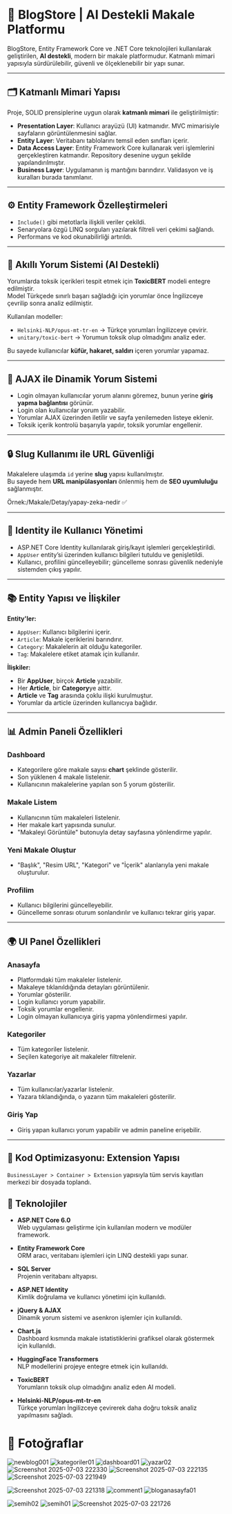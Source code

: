 # 🧠 BlogStore | AI Destekli Makale Platformu

BlogStore, Entity Framework Core ve .NET Core teknolojileri kullanılarak geliştirilen, **AI destekli**, modern bir makale platformudur. Katmanlı mimari yapısıyla sürdürülebilir, güvenli ve ölçeklenebilir bir yapı sunar.

---

## 🗂️ Katmanlı Mimari Yapısı

Proje, SOLID prensiplerine uygun olarak **katmanlı mimari** ile geliştirilmiştir:

- **Presentation Layer**: Kullanıcı arayüzü (UI) katmanıdır. MVC mimarisiyle sayfaların görüntülenmesini sağlar.
- **Entity Layer**: Veritabanı tablolarını temsil eden sınıfları içerir.
- **Data Access Layer**: Entity Framework Core kullanarak veri işlemlerini gerçekleştiren katmandır. Repository desenine uygun şekilde yapılandırılmıştır.
- **Business Layer**: Uygulamanın iş mantığını barındırır. Validasyon ve iş kuralları burada tanımlanır.

---

## ⚙️ Entity Framework Özelleştirmeleri

- `Include()` gibi metotlarla ilişkili veriler çekildi.
- Senaryolara özgü LINQ sorguları yazılarak filtreli veri çekimi sağlandı.
- Performans ve kod okunabilirliği artırıldı.

---

## 💬 Akıllı Yorum Sistemi (AI Destekli)

Yorumlarda toksik içerikleri tespit etmek için **ToxicBERT** modeli entegre edilmiştir.  
Model Türkçede sınırlı başarı sağladığı için yorumlar önce İngilizceye çevrilip sonra analiz edilmiştir.

Kullanılan modeller:

- `Helsinki-NLP/opus-mt-tr-en` → Türkçe yorumları İngilizceye çevirir.
- `unitary/toxic-bert` → Yorumun toksik olup olmadığını analiz eder.

Bu sayede kullanıcılar **küfür, hakaret, saldırı** içeren yorumlar yapamaz.

---

## 📡 AJAX ile Dinamik Yorum Sistemi

- Login olmayan kullanıcılar yorum alanını göremez, bunun yerine **giriş yapma bağlantısı** görünür.
- Login olan kullanıcılar yorum yazabilir.
- Yorumlar AJAX üzerinden iletilir ve sayfa yenilemeden listeye eklenir.
- Toksik içerik kontrolü başarıyla yapılır, toksik yorumlar engellenir.

---

## 🔒 Slug Kullanımı ile URL Güvenliği

Makalelere ulaşımda `id` yerine **slug** yapısı kullanılmıştır.  
Bu sayede hem **URL manipülasyonları** önlenmiş hem de **SEO uyumluluğu** sağlanmıştır.

Örnek:/Makale/Detay/yapay-zeka-nedir ✅

---

## 🔐 Identity ile Kullanıcı Yönetimi

- ASP.NET Core Identity kullanılarak giriş/kayıt işlemleri gerçekleştirildi.
- `AppUser` entity’si üzerinden kullanıcı bilgileri tutuldu ve genişletildi.
- Kullanıcı, profilini güncelleyebilir; güncelleme sonrası güvenlik nedeniyle sistemden çıkış yapılır.

---

## 📚 Entity Yapısı ve İlişkiler

**Entity'ler:**

- `AppUser`: Kullanıcı bilgilerini içerir.
- `Article`: Makale içeriklerini barındırır.
- `Category`: Makalelerin ait olduğu kategoriler.
- `Tag`: Makalelere etiket atamak için kullanılır.

**İlişkiler:**

- Bir **AppUser**, birçok **Article** yazabilir.
- Her **Article**, bir **Category**ye aittir.
- **Article** ve **Tag** arasında çoklu ilişki kurulmuştur.
- Yorumlar da article üzerinden kullanıcıya bağlıdır.

---

## 📊 Admin Paneli Özellikleri

### Dashboard

- Kategorilere göre makale sayısı **chart** şeklinde gösterilir.
- Son yüklenen 4 makale listelenir.
- Kullanıcının makalelerine yapılan son 5 yorum gösterilir.

### Makale Listem

- Kullanıcının tüm makaleleri listelenir.
- Her makale kart yapısında sunulur.
- "Makaleyi Görüntüle" butonuyla detay sayfasına yönlendirme yapılır.

### Yeni Makale Oluştur

- "Başlık", "Resim URL", "Kategori" ve "İçerik" alanlarıyla yeni makale oluşturulur.

### Profilim

- Kullanıcı bilgilerini güncelleyebilir.
- Güncelleme sonrası oturum sonlandırılır ve kullanıcı tekrar giriş yapar.

---

## 🌍 UI Panel Özellikleri

### Anasayfa

- Platformdaki tüm makaleler listelenir.
- Makaleye tıklanıldığında detayları görüntülenir.
- Yorumlar gösterilir.
- Login kullanıcı yorum yapabilir.
- Toksik yorumlar engellenir.
- Login olmayan kullanıcıya giriş yapma yönlendirmesi yapılır.

### Kategoriler

- Tüm kategoriler listelenir.
- Seçilen kategoriye ait makaleler filtrelenir.

### Yazarlar

- Tüm kullanıcılar/yazarlar listelenir.
- Yazara tıklandığında, o yazarın tüm makaleleri gösterilir.

### Giriş Yap

- Giriş yapan kullanıcı yorum yapabilir ve admin paneline erişebilir.

---

## 🧩 Kod Optimizasyonu: Extension Yapısı

`BusinessLayer > Container > Extension` yapısıyla tüm servis kayıtları merkezi bir dosyada toplandı.

## 🧪 Teknolojiler

- **ASP.NET Core 6.0**  
  Web uygulaması geliştirme için kullanılan modern ve modüler framework.

- **Entity Framework Core**  
  ORM aracı, veritabanı işlemleri için LINQ destekli yapı sunar.

- **SQL Server**  
  Projenin veritabanı altyapısı.

- **ASP.NET Identity**  
  Kimlik doğrulama ve kullanıcı yönetimi için kullanıldı.

- **jQuery & AJAX**  
  Dinamik yorum sistemi ve asenkron işlemler için kullanıldı.

- **Chart.js**  
  Dashboard kısmında makale istatistiklerini grafiksel olarak göstermek için kullanıldı.

- **HuggingFace Transformers**  
  NLP modellerini projeye entegre etmek için kullanıldı.

- **ToxicBERT**  
  Yorumların toksik olup olmadığını analiz eden AI modeli.

- **Helsinki-NLP/opus-mt-tr-en**  
  Türkçe yorumları İngilizceye çevirerek daha doğru toksik analiz yapılmasını sağladı.



# 📸 Fotoğraflar

![newblog001](https://github.com/user-attachments/assets/53b1c2a8-6b60-42d0-a0ac-406b668bb882)
![kategoriler01](https://github.com/user-attachments/assets/0bd34236-6971-4e8f-95fc-6be3a76565d3)
![dashboard01](https://github.com/user-attachments/assets/96b877b0-565c-412f-97f8-352b5d69fbc7)
![yazar02](https://github.com/user-attachments/assets/8430b717-21ea-4c20-9f38-966426e3ce4e)
![Screenshot 2025-07-03 222330](https://github.com/user-attachments/assets/383fc203-2903-4916-9256-afb13d270145)
![Screenshot 2025-07-03 222135](https://github.com/user-attachments/assets/27ece2b4-ceec-420e-abda-b6429558f867)
![Screenshot 2025-07-03 221949](https://github.com/user-attachments/assets/c08bdd01-60b6-44d4-8780-8afcdfe9097d)




![Screenshot 2025-07-03 221318](https://github.com/user-attachments/assets/6708aec7-e9a8-46ef-a6d5-52d5bc9e8346)
![comment1](https://github.com/user-attachments/assets/f1df3125-8b26-4f3f-840e-02ef9b8ebc96)
![bloganasayfa01](https://github.com/user-attachments/assets/8713d869-9be9-4e5f-92cb-119884a2813d)

![semih02](https://github.com/user-attachments/assets/8438cc75-7d53-4162-838b-9fc4b445bb6f)
![semih01](https://github.com/user-attachments/assets/03c772b1-6a14-4a41-8a80-af7de0de8b0d)
![Screenshot 2025-07-03 221726](https://github.com/user-attachments/assets/d983f808-1251-4bc5-9fa1-229e4a010610)
